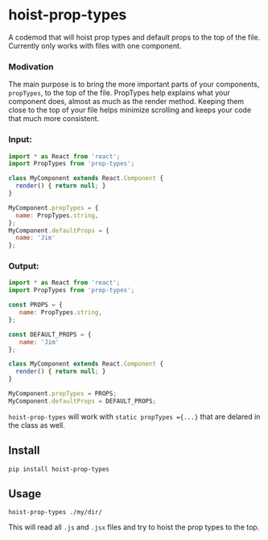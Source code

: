 hoist-prop-types
=========

A codemod that will hoist prop types and default props to the top of the file. 
Currently only works with files with one component.

### Modivation
The main purpose is to bring the more important parts of your components, `propTypes`, 
to the top of the file.  PropTypes help explains what your component does, almost as 
much as the render method.  Keeping them close to the top of your file helps minimize 
scrolling and keeps your code that much more consistent. 


### Input:
```javascript
import * as React from 'react';
import PropTypes from 'prop-types';

class MyComponent extends React.Component {
  render() { return null; }
}

MyComponent.propTypes = {
  name: PropTypes.string,
};
MyComponent.defaultProps = {
  name: 'Jim'
};
```

### Output:
```javascript
import * as React from 'react';
import PropTypes from 'prop-types';

const PROPS = {
   name: PropTypes.string,
};

const DEFAULT_PROPS = {
   name: 'Jim'
};

class MyComponent extends React.Component {
  render() { return null; }
}

MyComponent.propTypes = PROPS;
MyComponent.defaultProps = DEFAULT_PROPS;

```

`hoist-prop-types` will work with `static propTypes ={...}` that are delared in the class as well.

Install
-----------
```
pip install hoist-prop-types
```

Usage
----------
```
hoist-prop-types ./my/dir/
```

This will read all `.js` and `.jsx` files and try to hoist the prop types to the top.

